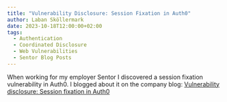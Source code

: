 ```yaml
---
title: "Vulnerability Disclosure: Session Fixation in Auth0"
author: Laban Sköllermark
date: 2023-10-18T12:00:00+02:00
tags:
  - Authentication
  - Coordinated Disclosure
  - Web Vulnerabilities
  - Sentor Blog Posts
---
```


When working for my employer Sentor I discovered a session fixation vulnerability in Auth0. I blogged about it on the company blog: [Vulnerability disclosure: Session fixation in Auth0](https://sentorsecurity.com/blog/vulnerability-disclosure-session-fixation-in-auth0/)
